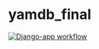 # yamdb_final
[![Django-app workflow](https://github.com/Demianight/yamdb_final/actions/workflows/yamdb_workflow.yml/badge.svg)](https://github.com/Demianight/yamdb_final/actions/workflows/yamdb_workflow.yml)
